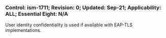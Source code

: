 ### Control: ism-1711; Revision: 0; Updated: Sep-21; Applicability: ALL; Essential Eight: N/A
<p>User identity confidentiality is used if available with EAP-TLS implementations.</p>